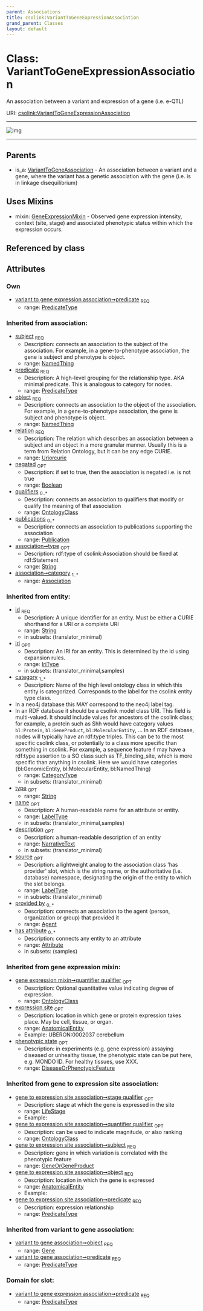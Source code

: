 ```yaml
---
parent: Associations
title: csolink:VariantToGeneExpressionAssociation
grand_parent: Classes
layout: default
---
```


# Class: VariantToGeneExpressionAssociation


An association between a variant and expression of a gene (i.e. e-QTL)

URI: [csolink:VariantToGeneExpressionAssociation](https://w3id.org/csolink/vocab/VariantToGeneExpressionAssociation)


---

![img](http://yuml.me/diagram/nofunky;dir:TB/class/[VariantToGeneExpressionAssociation%7Cpredicate:predicate_type;relation(i):uriorcurie;negated(i):boolean%20%3F;type(i):string%20%3F;id(i):string;iri(i):iri_type%20%3F;name(i):label_type%20%3F;description(i):narrative_text%20%3F;source(i):label_type%20%3F]uses%20-.-%3E[GeneExpressionMixin],[VariantToGeneAssociation]%5E-[VariantToGeneExpressionAssociation],[VariantToGeneAssociation],[Publication],[OntologyClass],[NamedThing],[LifeStage],[GeneExpressionMixin],[Gene],[DiseaseOrPhenotypicFeature],[Attribute],[Association],[AnatomicalEntity],[Agent])

---


## Parents

 *  is_a: [VariantToGeneAssociation](VariantToGeneAssociation.md) - An association between a variant and a gene, where the variant has a genetic association with the gene (i.e. is in linkage disequilibrium)

## Uses Mixins

 *  mixin: [GeneExpressionMixin](GeneExpressionMixin.md) - Observed gene expression intensity, context (site, stage) and associated phenotypic status within which the expression occurs.

## Referenced by class


## Attributes


### Own

 * [variant to gene expression association➞predicate](variant_to_gene_expression_association_predicate.md)  <sub>REQ</sub>
    * range: [PredicateType](types/PredicateType.md)

### Inherited from association:

 * [subject](subject.md)  <sub>REQ</sub>
    * Description: connects an association to the subject of the association. For example, in a gene-to-phenotype association, the gene is subject and phenotype is object.
    * range: [NamedThing](NamedThing.md)
 * [predicate](predicate.md)  <sub>REQ</sub>
    * Description: A high-level grouping for the relationship type. AKA minimal predicate. This is analogous to category for nodes.
    * range: [PredicateType](types/PredicateType.md)
 * [object](object.md)  <sub>REQ</sub>
    * Description: connects an association to the object of the association. For example, in a gene-to-phenotype association, the gene is subject and phenotype is object.
    * range: [NamedThing](NamedThing.md)
 * [relation](relation.md)  <sub>REQ</sub>
    * Description: The relation which describes an association between a subject and an object in a more granular manner. Usually this is a term from Relation Ontology, but it can be any edge CURIE.
    * range: [Uriorcurie](types/Uriorcurie.md)
 * [negated](negated.md)  <sub>OPT</sub>
    * Description: if set to true, then the association is negated i.e. is not true
    * range: [Boolean](types/Boolean.md)
 * [qualifiers](qualifiers.md)  <sub>0..*</sub>
    * Description: connects an association to qualifiers that modify or qualify the meaning of that association
    * range: [OntologyClass](OntologyClass.md)
 * [publications](publications.md)  <sub>0..*</sub>
    * Description: connects an association to publications supporting the association
    * range: [Publication](Publication.md)
 * [association➞type](association_type.md)  <sub>OPT</sub>
    * Description: rdf:type of csolink:Association should be fixed at rdf:Statement
    * range: [String](types/String.md)
 * [association➞category](association_category.md)  <sub>1..*</sub>
    * range: [Association](Association.md)

### Inherited from entity:

 * [id](id.md)  <sub>REQ</sub>
    * Description: A unique identifier for an entity. Must be either a CURIE shorthand for a URI or a complete URI
    * range: [String](types/String.md)
    * in subsets: (translator_minimal)
 * [iri](iri.md)  <sub>OPT</sub>
    * Description: An IRI for an entity. This is determined by the id using expansion rules.
    * range: [IriType](types/IriType.md)
    * in subsets: (translator_minimal,samples)
 * [category](category.md)  <sub>1..*</sub>
    * Description: Name of the high level ontology class in which this entity is categorized. Corresponds to the label for the csolink entity type class.
 * In a neo4j database this MAY correspond to the neo4j label tag.
 * In an RDF database it should be a csolink model class URI.
This field is multi-valued. It should include values for ancestors of the csolink class; for example, a protein such as Shh would have category values `bl:Protein`, `bl:GeneProduct`, `bl:MolecularEntity`, ...
In an RDF database, nodes will typically have an rdf:type triples. This can be to the most specific csolink class, or potentially to a class more specific than something in csolink. For example, a sequence feature `f` may have a rdf:type assertion to a SO class such as TF_binding_site, which is more specific than anything in csolink. Here we would have categories {bl:GenomicEntity, bl:MolecularEntity, bl:NamedThing}
    * range: [CategoryType](types/CategoryType.md)
    * in subsets: (translator_minimal)
 * [type](type.md)  <sub>OPT</sub>
    * range: [String](types/String.md)
 * [name](name.md)  <sub>OPT</sub>
    * Description: A human-readable name for an attribute or entity.
    * range: [LabelType](types/LabelType.md)
    * in subsets: (translator_minimal,samples)
 * [description](description.md)  <sub>OPT</sub>
    * Description: a human-readable description of an entity
    * range: [NarrativeText](types/NarrativeText.md)
    * in subsets: (translator_minimal)
 * [source](source.md)  <sub>OPT</sub>
    * Description: a lightweight analog to the association class 'has provider' slot, which is the string name, or the authoritative (i.e. database) namespace, designating the origin of the entity to which the slot belongs.
    * range: [LabelType](types/LabelType.md)
    * in subsets: (translator_minimal)
 * [provided by](provided_by.md)  <sub>0..*</sub>
    * Description: connects an association to the agent (person, organization or group) that provided it
    * range: [Agent](Agent.md)
 * [has attribute](has_attribute.md)  <sub>0..*</sub>
    * Description: connects any entity to an attribute
    * range: [Attribute](Attribute.md)
    * in subsets: (samples)

### Inherited from gene expression mixin:

 * [gene expression mixin➞quantifier qualifier](gene_expression_mixin_quantifier_qualifier.md)  <sub>OPT</sub>
    * Description: Optional quantitative value indicating degree of expression.
    * range: [OntologyClass](OntologyClass.md)
 * [expression site](expression_site.md)  <sub>OPT</sub>
    * Description: location in which gene or protein expression takes place. May be cell, tissue, or organ.
    * range: [AnatomicalEntity](AnatomicalEntity.md)
    * Example: UBERON:0002037 cerebellum
 * [phenotypic state](phenotypic_state.md)  <sub>OPT</sub>
    * Description: in experiments (e.g. gene expression) assaying diseased or unhealthy tissue, the phenotypic state can be put here, e.g. MONDO ID. For healthy tissues, use XXX.
    * range: [DiseaseOrPhenotypicFeature](DiseaseOrPhenotypicFeature.md)

### Inherited from gene to expression site association:

 * [gene to expression site association➞stage qualifier](gene_to_expression_site_association_stage_qualifier.md)  <sub>OPT</sub>
    * Description: stage at which the gene is expressed in the site
    * range: [LifeStage](LifeStage.md)
    * Example:    
 * [gene to expression site association➞quantifier qualifier](gene_to_expression_site_association_quantifier_qualifier.md)  <sub>OPT</sub>
    * Description: can be used to indicate magnitude, or also ranking
    * range: [OntologyClass](OntologyClass.md)
 * [gene to expression site association➞subject](gene_to_expression_site_association_subject.md)  <sub>REQ</sub>
    * Description: gene in which variation is correlated with the phenotypic feature
    * range: [GeneOrGeneProduct](GeneOrGeneProduct.md)
 * [gene to expression site association➞object](gene_to_expression_site_association_object.md)  <sub>REQ</sub>
    * Description: location in which the gene is expressed
    * range: [AnatomicalEntity](AnatomicalEntity.md)
    * Example:    
 * [gene to expression site association➞predicate](gene_to_expression_site_association_predicate.md)  <sub>REQ</sub>
    * Description: expression relationship
    * range: [PredicateType](types/PredicateType.md)

### Inherited from variant to gene association:

 * [variant to gene association➞object](variant_to_gene_association_object.md)  <sub>REQ</sub>
    * range: [Gene](Gene.md)
 * [variant to gene association➞predicate](variant_to_gene_association_predicate.md)  <sub>REQ</sub>
    * range: [PredicateType](types/PredicateType.md)

### Domain for slot:

 * [variant to gene expression association➞predicate](variant_to_gene_expression_association_predicate.md)  <sub>REQ</sub>
    * range: [PredicateType](types/PredicateType.md)
